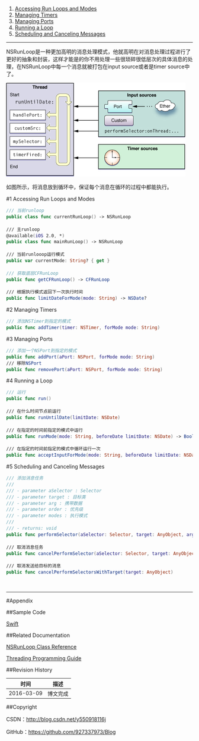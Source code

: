 1. [Accessing Run Loops and Modes](#1)
2. [Managing Timers](#2)
3. [Managing Ports](#3)
4. [Running a Loop](#4)
5. [Scheduling and Canceling Messages](#5)

----

NSRunLoop是一种更加高明的消息处理模式，他就高明在对消息处理过程进行了更好的抽象和封装，这样才能是的你不用处理一些很琐碎很低层次的具体消息的处理，在NSRunLoop中每一个消息就被打包在input source或者是timer source中了。

![](https://raw.githubusercontent.com/937447974/Blog/master/Resources/2016030901.jpg)


如图所示，将消息放到循环中，保证每个消息在循环的过程中都能执行。

#<a id="1">1 Accessing Run Loops and Modes

```swift
/// 当前runloop
public class func currentRunLoop() -> NSRunLoop

/// 主runloop
@available(iOS 2.0, *)
public class func mainRunLoop() -> NSRunLoop
    
/// 当前runlooop运行模式
public var currentMode: String? { get }
    
/// 获取底层CFRunLoop
public func getCFRunLoop() -> CFRunLoop

/// 根据执行模式返回下一次执行时间
public func limitDateForMode(mode: String) -> NSDate?
```

#<a id="2">2 Managing Timers

```swift
/// 添加NSTimer到指定的模式
public func addTimer(timer: NSTimer, forMode mode: String)
```

#<a id="3">3 Managing Ports

```swift
/// 添加一个NSPort到指定的模式
public func addPort(aPort: NSPort, forMode mode: String)
/// 移除NSPort
public func removePort(aPort: NSPort, forMode mode: String)
```

#<a id="4">4 Running a Loop

```swift
/// 运行
public func run()

/// 在什么时间节点前运行
public func runUntilDate(limitDate: NSDate)

/// 在指定的时间前指定的模式中运行
public func runMode(mode: String, beforeDate limitDate: NSDate) -> Bool

/// 在指定的时间前指定的模式中循环运行一次
public func acceptInputForMode(mode: String, beforeDate limitDate: NSDate)
```

#<a id="5">5 Scheduling and Canceling Messages

```swift
/// 添加消息任务
///
/// - parameter aSelector : Selector
/// - parameter target : 目标类
/// - parameter arg : 携带数据
/// - parameter order : 优先级
/// - parameter modes : 执行模式
///
/// - returns: void
public func performSelector(aSelector: Selector, target: AnyObject, argument arg: AnyObject?, order: Int, modes: [String])

/// 取消消息任务
public func cancelPerformSelector(aSelector: Selector, target: AnyObject, argument arg: AnyObject?)

/// 取消发送给目标的消息
public func cancelPerformSelectorsWithTarget(target: AnyObject)
```

&#160;

----------

#Appendix

##Sample Code

[Swift](https://github.com/937447974/Swift)

##Related Documentation

[NSRunLoop Class Reference](https://developer.apple.com/library/ios/documentation/Cocoa/Reference/Foundation/Classes/NSRunLoop_Class/index.html)

[Threading Programming Guide](https://developer.apple.com/library/ios/documentation/Cocoa/Reference/Foundation/Classes/NSRunLoop_Class/index.html)

##Revision History

| 时间 | 描述 |
| ---- | ---- |
| 2016-03-09 | 博文完成 |

##Copyright

CSDN：http://blog.csdn.net/y550918116j

GitHub：https://github.com/927337973/Blog